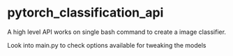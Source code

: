 # pytorch_classification_api
A high level API works on single bash command to create a image classifier.


Look into main.py to check options available for tweaking the models
